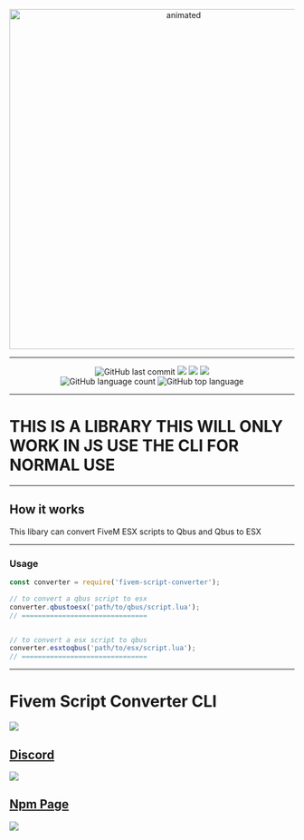 <!-- # **Fivem Script Converter** -->

<p align="center">
  <img src="https://i.imgur.com/4iH7Wkm.gif" alt="animated" width="600" heigth="200"/>
</p>

---

<p align="center">
  <img alt="GitHub last commit" src="https://img.shields.io/github/last-commit/AmpedScripts/Fivem-Script-Converter">
  <img src="https://img.shields.io/github/issues/AmpedScripts/Fivem-Script-Converter">
  <img src="https://img.shields.io/github/issues-closed-raw/AmpedScripts/Fivem-Script-Converter">
  <img src="https://img.shields.io/github/issues-pr-closed-raw/AmpedScripts/Fivem-Script-Converter">
  </br>
  <img alt="GitHub language count" src="https://img.shields.io/github/languages/count/AmpedScripts/Fivem-Script-Converter">
  <img alt="GitHub top language" src="https://img.shields.io/github/languages/top/AmpedScripts/Fivem-Script-Converter">
  </br>
</p>

---

# THIS IS A LIBRARY THIS WILL ONLY WORK IN JS USE THE CLI FOR NORMAL USE

---
## How it works 

This libary can convert FiveM ESX scripts to Qbus and Qbus to ESX

---

### Usage

```js
const converter = require('fivem-script-converter');

// to convert a qbus script to esx
converter.qbustoesx('path/to/qbus/script.lua');
// ===============================


// to convert a esx script to qbus
converter.esxtoqbus('path/to/esx/script.lua');
// ===============================
```

---

# Fivem Script Converter CLI
<a href="https://github.com/AmpedScripts/Fivem-Script-Converter" target="blank"><img src="https://img.shields.io/badge/GitHub-100000?style=for-the-badge&logo=github&logoColor=white"/>

## Discord
<a href="https://discord.com/users/670792646494650408" target="blank"><img src="https://img.shields.io/badge/Discord-100000?style=for-the-badge&logo=discord&logoColor=white"/>

## Npm Page
<a href="https://www.npmjs.com/package/fivem-script-converter" target="blank"><img src="https://img.shields.io/badge/Npm-100000?style=for-the-badge&logo=npm&logoColor=white"/>
